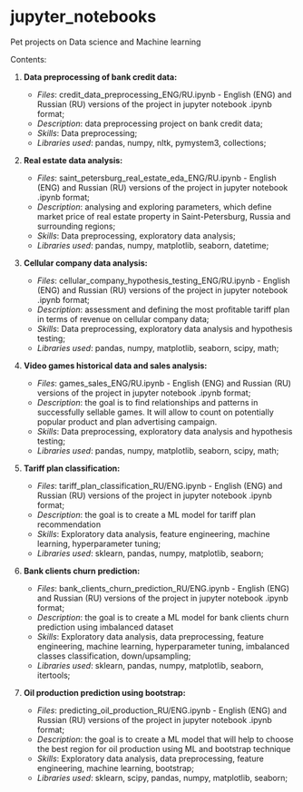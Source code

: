 # jupyter_notebooks
Pet projects on Data science and Machine learning

Contents:

1. **Data preprocessing of bank credit data:**
   - *Files*: credit_data_preprocessing_ENG/RU.ipynb - English (ENG) and Russian (RU) versions of the project in jupyter notebook .ipynb format;
   - *Description*: data preprocessing project on bank credit data;
   - *Skills*: Data preprocessing;
   - *Libraries used*: pandas, numpy, nltk, pymystem3, collections;

2. **Real estate data analysis:**
   - *Files*: saint_petersburg_real_estate_eda_ENG/RU.ipynb - English (ENG) and Russian (RU) versions of the project in jupyter notebook .ipynb format;
   - *Description*: analysing and exploring parameters, which define market price of real estate property in Saint-Petersburg, Russia and surrounding regions;
   - *Skills*: Data preprocessing, exploratory data analysis;
   - *Libraries used*: pandas, numpy, matplotlib, seaborn, datetime;

3. **Cellular company data analysis:**
   - *Files*: cellular_company_hypothesis_testing_ENG/RU.ipynb - English (ENG) and Russian (RU) versions of the project in jupyter notebook .ipynb format;
   - *Description*: assessment and defining the most profitable tariff plan in terms of revenue on cellular company data;
   - *Skills*: Data preprocessing, exploratory data analysis and hypothesis testing;
   - *Libraries used*: pandas, numpy, matplotlib, seaborn, scipy, math;

4. **Video games historical data and sales analysis:**
   - *Files*: games_sales_ENG/RU.ipynb - English (ENG) and Russian (RU) versions of the project in jupyter notebook .ipynb format;
   - *Description*: the goal is to find relationships and patterns in successfully sellable games. It will allow to count on potentially popular product and plan advertising campaign.
   - *Skills*: Data preprocessing, exploratory data analysis and hypothesis testing;
   - *Libraries used*: pandas, numpy, matplotlib, seaborn, scipy, math;

5. **Tariff plan classification:**
   - *Files*: tariff_plan_classification_RU/ENG.ipynb - English (ENG) and Russian (RU) versions of the project in jupyter notebook .ipynb format;
   - *Description*: the goal is to create a ML model for tariff plan recommendation
   - *Skills*: Exploratory data analysis, feature engineering, machine learning, hyperparameter tuning;
   - *Libraries used*: sklearn, pandas, numpy, matplotlib, seaborn;

6. **Bank clients churn prediction:**
   - *Files*: bank_clients_churn_prediction_RU/ENG.ipynb - English (ENG) and Russian (RU) versions of the project in jupyter notebook .ipynb format;
   - *Description*: the goal is to create a ML model for bank clients churn prediction using imbalanced dataset
   - *Skills*: Exploratory data analysis, data preprocessing, feature engineering, machine learning, hyperparameter tuning, imbalanced classes classification, down/upsampling;
   - *Libraries used*: sklearn, pandas, numpy, matplotlib, seaborn, itertools;

7. **Oil production prediction using bootstrap:**
   - *Files*: predicting_oil_production_RU/ENG.ipynb - English (ENG) and Russian (RU) versions of the project in jupyter notebook .ipynb format;
   - *Description*: the goal is to create a ML model that will help to choose the best region for oil production using ML and bootstrap technique
   - *Skills*: Exploratory data analysis, data preprocessing, feature engineering, machine learning, bootstrap;
   - *Libraries used*: sklearn, scipy, pandas, numpy, matplotlib, seaborn;
